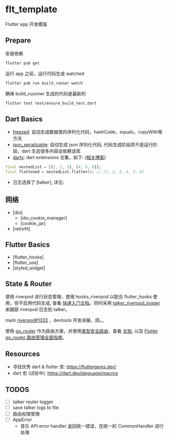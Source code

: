 # flt_template

Flutter app 开发模版

## Prepare

安装依赖

```bash
flutter pub get
```

运行 app 之前，运行代码生成 watched

```bash
flutter pub run build_runner watch
```

确保 build_ruunner 生成的代码是最新的

```bash
flutter test test/ensure_build_test.dart
```

## Dart Basics

- [freezed](https://github.com/rrousselGit/freezed/blob/master/resources/translations/zh_CN/README.md): 自动生成数据类的序列化代码，hashCode，equals，copyWith等方法
- [json_serializable](https://pub.dev/packages/json_serializable): 自动生成 json 序列化代码, 代码生成阶段而不是运行阶段，dart 生态很多内容会依赖该库
- [dartx](https://pub.dev/packages/dartx): dart extensions 合集，如下: ([相关博客](https://juejin.cn/post/6844904191488425992))
```dart
final nestedList = [[1, 2, 3], [4, 5, 6]];
final flattened = nestedList.flatten(); // [1, 2, 3, 4, 5, 6]
```
- 日志选择了 [talker], 详见:

## 网络

- [dio]
  - [dio_cookie_manager]
  - [cookie_jar]
- [retrofit]

## Flutter Basics

- [flutter_hooks]
- [flutter_use]
- [styled_widget]

## State & Router

使用 riverpod 进行状态管理，使用 hooks_riverpod 以配合 flutter_hooks 使用，但不启用代码生成, 查看 [快速入门文档](https://riverpod.dev/zh-Hans/docs/introduction/getting_started)。同时采用 [talker_riverpod_logger](https://pub.dev/packages/talker_riverpod_logger) 来跟踪 riverpod 日志到 talker。

mark [riverpod#1033](https://github.com/rrousselGit/riverpod/issues/1033) ，devtools 开发进展，鸽。。

使用 [go_router](https://pub.dev/packages/go_router) 作为路由方案，并使用[类型安全路由](https://pub.dev/documentation/go_router/latest/topics/Type-safe%20routes-topic.html)，查看 [文档](https://pub.dev/documentation/go_router/latest/), 以及 [Flutter go_router 路由管理全面指南](https://juejin.cn/post/7270343009790853172)。

## Resources

- 寻找优秀 dart & flutter 库: https://fluttergems.dev/
- dart 宏 (试验中): https://dart.dev/language/macros

## TODOS

- [ ] talker router logger
- [ ] save talker logs to file
- [ ] 路由权限管理
- [ ] AppError
  - 音乐 API error handler 返回统一错误，在统一的 CommonHandler 进行处理
